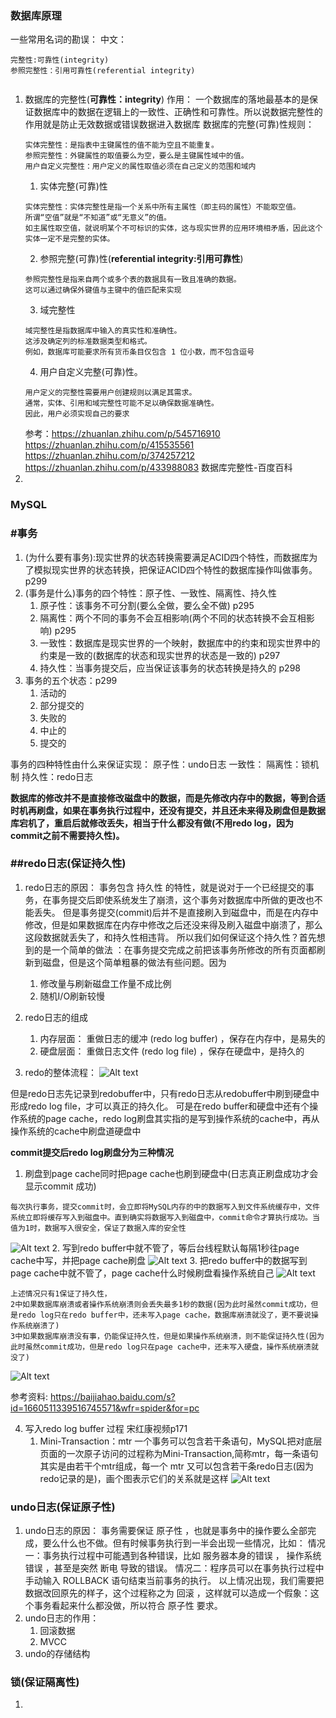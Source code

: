 ### 数据库原理
一些常用名词的勘误：
中文：
```
完整性:可靠性(integrity)
参照完整性：引用可靠性(referential integrity)


```
1. 数据库的完整性(**可靠性：integrity**)
    作用：
    一个数据库的落地最基本的是保证数据库中的数据在逻辑上的一致性、正确性和可靠性。所以说数据完整性的作用就是防止无效数据或错误数据进入数据库
    数据库的完整(可靠)性规则：
    ```
    实体完整性：是指表中主键属性的值不能为空且不能重复。
    参照完整性：外键属性的取值要么为空，要么是主键属性域中的值。
    用户自定义完整性：用户定义的属性取值必须在自己定义的范围和域内
    ```
    1. 实体完整(可靠)性
    ```
    实体完整性：实体完整性是指一个关系中所有主属性（即主码的属性）不能取空值。
    所谓“空值”就是“不知道”或“无意义”的值。
    如主属性取空值，就说明某个不可标识的实体，这与现实世界的应用环境相矛盾，因此这个实体一定不是完整的实体。
    ```
    2. 参照完整(可靠)性(**referential integrity:引用可靠性**)
    ```
    参照完整性是指来自两个或多个表的数据具有一致且准确的数据。
    这可以通过确保外键值与主键中的值匹配来实现
    ```
    3. 域完整性
    ```
    域完整性是指数据库中输入的真实性和准确性。
    这涉及确定列的标准数据类型和格式。
    例如，数据库可能要求所有货币条目仅包含 1 位小数，而不包含逗号
    ```
    4. 用户自定义完整(可靠)性。
    ```
    用户定义的完整性需要用户创建规则以满足其需求。
    通常，实体、引用和域完整性可能不足以确保数据准确性。
    因此，用户必须实现自己的要求
    ```
    参考：https://zhuanlan.zhihu.com/p/545716910
         https://zhuanlan.zhihu.com/p/415535561
         https://zhuanlan.zhihu.com/p/374257212
         https://zhuanlan.zhihu.com/p/433988083
        数据库完整性-百度百科
2. 

### MySQL
### #事务
1. (为什么要有事务):现实世界的状态转换需要满足ACID四个特性，而数据库为了模拟现实世界的状态转换，把保证ACID四个特性的数据库操作叫做事务。p299
2. (事务是什么)事务的四个特性：原子性、一致性、隔离性、持久性 
    1. 原子性：该事务不可分割(要么全做，要么全不做) p295
    2. 隔离性：两个不同的事务不会互相影响(两个不同的状态转换不会互相影响) p295
    3. 一致性：数据库是现实世界的一个映射，数据库中的约束和现实世界中的约束是一致的(数据库的状态和现实世界的状态是一致的) p297
    4. 持久性：当事务提交后，应当保证该事务的状态转换是持久的 p298
3. 事务的五个状态：p299
    1. 活动的
    2. 部分提交的
    3. 失败的
    4. 中止的
    5. 提交的

事务的四种特性由什么来保证实现：
原子性：undo日志
一致性：
隔离性：锁机制
持久性：redo日志

**数据库的修改并不是直接修改磁盘中的数据，而是先修改内存中的数据，等到合适时机再刷盘，如果在事务执行过程中，还没有提交，并且还未来得及刷盘但是数据库宕机了，重启后就修改丢失，相当于什么都没有做(不用redo log，因为commit之前不需要持久性)。**
### ##redo日志(保证持久性)
1. redo日志的原因：
    事务包含 持久性 的特性，就是说对于一个已经提交的事务，在事务提交后即使系统发生了崩溃，这个事务对数据库中所做的更改也不能丢失。
    但是事务提交(commit)后并不是直接刷入到磁盘中，而是在内存中修改，但是如果数据库在内存中修改之后还没来得及刷入磁盘中崩溃了，那么这段数据就丢失了，和持久性相违背。
    所以我们如何保证这个持久性？首先想到的是一个简单的做法 ：在事务提交完成之前把该事务所修改的所有页面都刷新到磁盘，但是这个简单粗暴的做法有些问题。因为
    1. 修改量与刷新磁盘工作量不成比例
    2. 随机I/O刷新较慢
2. redo日志的组成
    1. 内存层面：
        重做日志的缓冲 (redo log buffer) ，保存在内存中，是易失的
    2. 硬盘层面：
        重做日志文件 (redo log file) ，保存在硬盘中，是持久的

3. redo的整体流程：
    ![Alt text](./picture/image-2.png)

但是redo日志先记录到redobuffer中，只有redo日志从redobuffer中刷到硬盘中形成redo log file，才可以真正的持久化。
可是在redo buffer和硬盘中还有个操作系统的page cache，redo log刷盘其实指的是写到操作系统的cache中，再从操作系统的cache中刷盘道硬盘中

**commit提交后redo log刷盘分为三种情况**
1. 刷盘到page cache同时把page cache也刷到硬盘中(日志真正刷盘成功才会显示commit 成功)
```
每次执行事务，提交commit时，会立即将MySQL内存的中的数据写入到文件系统缓存中，文件系统立即将缓存写入到磁盘中。直到确实将数据写入到磁盘中，commit命令才算执行成功。当值为1时，数据写入很安全，保证了数据入库的安全性 
```
![Alt text](./picture/image-3.png)
2. 写到redo buffer中就不管了，等后台线程默认每隔1秒往page cache中写，并把page cache刷盘
![Alt text](./picture/image-4.png)
3. 把redo buffer中的数据写到page cache中就不管了，page cache什么时候刷盘看操作系统自己
![Alt text](./picture/image-5.png) 


```
上述情况只有1保证了持久性，
2中如果数据库崩溃或者操作系统崩溃则会丢失最多1秒的数据(因为此时虽然commit成功，但是redo log只在redo buffer中，还未写入page cache，数据库崩溃就没了，更不要说操作系统崩溃了)
3中如果数据库崩溃没有事，仍能保证持久性，但是如果操作系统崩溃，则不能保证持久性(因为此时虽然commit成功，但是redo log只在page cache中，还未写入硬盘，操作系统崩溃就没了)
```
![Alt text](./picture/image-6.png)

参考资料: 
https://baijiahao.baidu.com/s?id=1660511339516745571&wfr=spider&for=pc

4. 写入redo log buffer 过程 宋红康视频p171
    1. Mini-Transaction：mtr
    一个事务可以包含若干条语句，MySQL把对底层页面的一次原子访问的过程称为Mini-Transaction,简称mtr，每一条语句其实是由若干个mtr组成，每一个 mtr 又可以包含若干条redo日志(因为redo记录的是)，画个图表示它们的关系就是这样
    ![Alt text](./picture/image-7.png)

### undo日志(保证原子性)
1. undo日志的原因：
    事务需要保证 原子性 ，也就是事务中的操作要么全部完成，要么什么也不做。但有时候事务执行到一半会出现一些情况，比如：
情况一：事务执行过程中可能遇到各种错误，比如 服务器本身的错误 ， 操作系统错误 ，甚至是突然 断电 导致的错误。
情况二：程序员可以在事务执行过程中手动输入 ROLLBACK 语句结束当前事务的执行。
以上情况出现，我们需要把数据改回原先的样子，这个过程称之为 回滚 ，这样就可以造成一个假象：这
个事务看起来什么都没做，所以符合 原子性 要求。
2. undo日志的作用：
    1. 回滚数据
    2. MVCC
3. undo的存储结构

### 锁(保证隔离性)
1. 